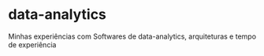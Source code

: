 # data-analytics
Minhas experiências com Softwares de data-analytics, arquiteturas e tempo de experiência
